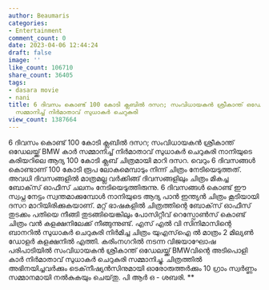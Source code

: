 ```yaml
---
author: Beaumaris
categories:
- Entertainment
comment_count: 0
date: 2023-04-06 12:44:24
draft: false
image: ''
like_count: 106710
share_count: 36405
tags:
- dasara movie
- nani
title: 6 ദിവസം കൊണ്ട് 100 കോടി ക്ലബിൽ ദസറ; സംവിധായകൻ ശ്രീകാന്ത് ഒഡേലയ്ക്ക് BMW കാർ
  സമ്മാനിച്ച് നിർമാതാവ് സുധാകർ ചെറുകുരി
view_count: 1387664
---
```


6 ദിവസം കൊണ്ട് 100 കോടി ക്ലബിൽ ദസറ; സംവിധായകൻ ശ്രീകാന്ത് ഒഡേലയ്ക്ക് BMW കാർ സമ്മാനിച്ച് നിർമാതാവ് സുധാകർ ചെറുകുരി നാനിയുടെ കരിയറിലെ ആദ്യ 100 കോടി ക്ലബ് ചിത്രമായി മാറി ദസറ. വെറും 6 ദിവസങ്ങൾ കൊണ്ടാണ് 100 കോടി രൂപ ലോകമെമ്പാടും നിന്ന് ചിത്രം നേടിയെടുത്തത്. അവധി ദിവസങ്ങളിൽ മാത്രമല്ല വർക്കിങ്ങ് ദിവസങ്ങളിലും ചിത്രം മികച്ച ബോക്‌സ് ഓഫീസ് ചലനം നേടിയെടുത്തിരുന്നു. 6 ദിവസങ്ങൾ കൊണ്ട് ഈ സ്വപ്ന നേട്ടം സ്വന്തമാക്കുമ്പോൾ നാനിയുടെ ആദ്യ പാൻ ഇന്ത്യൻ ചിത്രം കൂടിയായി ദസറ മാറിയിരിക്കുകയാണ്. മറ്റ് ഭാഷകളിൽ ചിത്രത്തിന്റെ ബോക്‌സ് ഓഫീസ് തുടക്കം പതിയെ നീങ്ങി തുടങ്ങിയെങ്കിലും പോസിറ്റീവ് റെസ്പോൺസ് കൊണ്ട് ചിത്രം വൻ കളക്ഷനിലേക്ക് നീങ്ങുന്നുണ്ട്. എസ് എൽ വി സിനിമാസിന്റെ ബാനറിൽ സുധാകർ ചെറുകുരി നിർമിച്ച ചിത്രം യുഎസ്‌ഐ ൽ മാത്രം 2 മില്യൺ ഡോളർ കളക്ഷനിൽ എത്തി. കരിംനഗറിൽ നടന്ന വിജയാഘോഷ പരിപാടിയിൽ സംവിധായകൻ ശ്രീകാന്ത് ഒഡേലയ്ക്ക് BMWവിന്റെ അടിപൊളി കാർ നിർമാതാവ് സുധാകർ ചെറുകുരി സമ്മാനിച്ചു. ചിത്രത്തിൽ അഭിനയിച്ചവർക്കും ടെക്‌നീഷ്യൻസിനുമായി ഓരോരുത്തർക്കും 10 ഗ്രാം സ്വർണ്ണം സമ്മാനമായി നൽകുകയും ചെയ്‌തു. പി ആർ ഒ - ശബരി. **